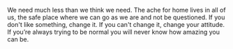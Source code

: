 We need much less than we think we need.
The ache for home lives in all of us, the safe place where we can go as we are and not be questioned.
If you don't like something, change it. If you can't change it, change your attitude.
If you’re always trying to be normal you will never know how amazing you can be.
